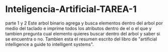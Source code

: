 # Inteligencia-Artificial-TAREA-1
parte 1 y 2
 Este arbol binario agrega y busca elementos dentro del arbol por medio del taclado e imprime todos los atributos dentro de el o el que y tambien pregunta cual elemento quieres buscar dentro del arbol y saber si se encuentra o no.
 Tambien esta el resumen escrito del libro de "artificial intelligence a guide to intelligent systems".
